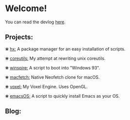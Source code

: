 Welcome!
===

You can read the devlog [here](/tags/dev/).

Projects:
---

❀ [hx:](https://github.com/neetware/hx) A package manager for an easy installation of scripts.

❀ [coreutils:](https://github.com/neetware/coreutils) My attempt at rewriting unix coreutils.

❀ [winspire:](https://github.com/neetware/winspire) A script to boot into "Windows 93".

❀ [macfetch:](https://github.com/neetware/macfetch) Native Neofetch clone for macOS.

❀ [voxel:](/tags/voxel-engine/) My Voxel Engine. Uses OpenGL.

❀ [emacsOS:](https://github.com/neetware/emacsos) A script to quickly install Emacs as your OS.

Blog:
---